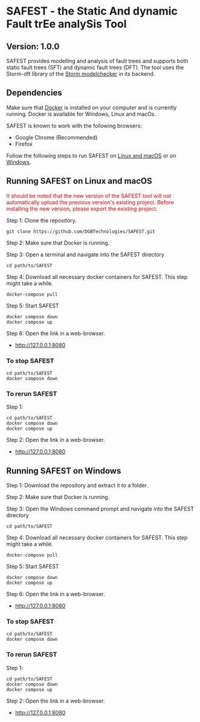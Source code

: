 # SAFEST - the Static And dynamic Fault trEe analySis Tool
## Version: 1.0.0

SAFEST provides modelling and analysis of fault trees and supports both static fault trees (SFT) and dynamic fault trees (DFT).
The tool uses the Storm-dft library of the [Storm modelchecker](https://www.stormchecker.org/) in its backend.

## Dependencies
Make sure that [Docker](https://www.docker.com/) is installed on your computer and is currently running.
Docker is available for Windows, Linux and macOs.

SAFEST is known to work with the following browsers:
- Google Chrome (Recommended)
- Firefox

Follow the following steps to run SAFEST on [Linux and macOS](#running-safest-on-linux-and-macos) or on [Windows](#running-safest-on-windows).


## Running SAFEST on Linux and macOS
<p style="color:red;">It should be noted that the new version of the SAFEST tool will not automatically upload the previous version's existing project. Before installing the new version, please export the existing project.</p>


Step 1: Clone the repository.

```
git clone https://github.com/DGBTechnologies/SAFEST.git
```

Step 2: Make sure that Docker is running.

Step 3: Open a terminal and navigate into the SAFEST directory
```
cd path/to/SAFEST
```

Step 4: Download all necessary docker containers for SAFEST.
This step might take a while.
```
docker-compose pull
```

Step 5: Start SAFEST
```
docker compose down
docker compose up
```

Step 6: Open the link in a web-browser.
- http://127.0.0.1:8080



### To stop SAFEST 
```
cd path/to/SAFEST
docker compose down
```

### To rerun SAFEST 

Step 1:

```
cd path/to/SAFEST
docker compose down
docker compose up
```

Step 2: Open the link in a web-browser.
- http://127.0.0.1:8080




## Running SAFEST on Windows

Step 1: Download the repository and extract it to a folder.

Step 2: Make sure that Docker is running.

Step 3: Open the Windows command prompt and navigate into the SAFEST directory
```
cd path/to/SAFEST
```

Step 4: Download all necessary docker containers for SAFEST.
This step might take a while.
```
docker-compose pull
```

Step 5: Start SAFEST
```
docker compose down
docker compose up
```

Step 6: Open the link in a web-browser.
- http://127.0.0.1:8080

### To stop SAFEST 
```
cd path/to/SAFEST
docker compose down
```

### To rerun SAFEST 

Step 1:

```
cd path/to/SAFEST
docker compose down
docker compose up
```

Step 2: Open the link in a web-browser.
- http://127.0.0.1:8080